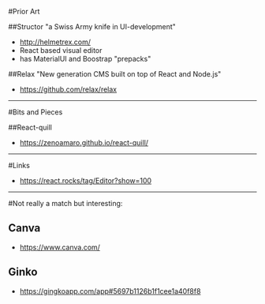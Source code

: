 #Prior Art

##Structor
"a Swiss Army knife in UI-development"

- http://helmetrex.com/
- React based visual editor
- has MaterialUI and Boostrap "prepacks"	
	

##Relax
"New generation CMS built on top of React and Node.js"

- https://github.com/relax/relax

---
#Bits and Pieces

##React-quill
- https://zenoamaro.github.io/react-quill/



----

#Links
- https://react.rocks/tag/Editor?show=100

----

#Not really a match but interesting:

## Canva
- https://www.canva.com/

## Ginko
- https://gingkoapp.com/app#5697b1126b1f1cee1a40f8f8
